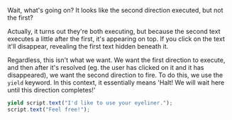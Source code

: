 Wait, what's going on? It looks like the second direction executed, but not the first?

Actually, it turns out they're both executing, but because the second text executes a little after the first, it's appearing on top. If you click on the text it'll disappear, revealing the first text hidden beneath it.

Regardless, this isn't what we want. We want the first direction to execute, and then after it's resolved (eg. the user has clicked on it and it has disappeared), we want the second direction to fire. To do this, we use the `yield` keyword. In this context, it essentially means 'Halt! We will wait here until this direction completes!'

```js
yield script.text("I'd like to use your eyeliner.");
script.text("Feel free!");
```

